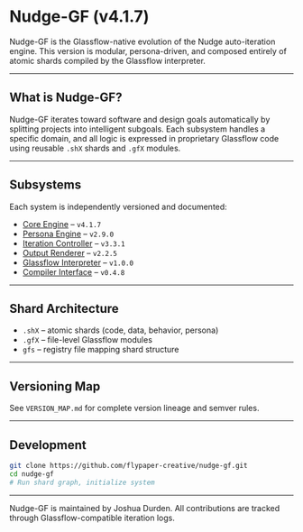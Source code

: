# Nudge-GF (v4.1.7)

Nudge-GF is the Glassflow-native evolution of the Nudge auto-iteration engine. This version is modular, persona-driven, and composed entirely of atomic shards compiled by the Glassflow interpreter.

---

## What is Nudge-GF?

Nudge-GF iterates toward software and design goals automatically by splitting projects into intelligent subgoals. Each subsystem handles a specific domain, and all logic is expressed in proprietary Glassflow code using reusable `.shX` shards and `.gfX` modules.

---

## Subsystems

Each system is independently versioned and documented:

- [Core Engine](docs/core.md) – `v4.1.7`
- [Persona Engine](docs/personas.md) – `v2.9.0`
- [Iteration Controller](docs/iterations.md) – `v3.3.1`
- [Output Renderer](docs/output-engine.md) – `v2.2.5`
- [Glassflow Interpreter](docs/glassflow-interpreter.md) – `v1.0.0`
- [Compiler Interface](docs/compiler.md) – `v0.4.8`

---

## Shard Architecture

- `.shX` – atomic shards (code, data, behavior, persona)
- `.gfX` – file-level Glassflow modules
- `gfs` – registry file mapping shard structure

---

## Versioning Map

See `VERSION_MAP.md` for complete version lineage and semver rules.

---

## Development

```bash
git clone https://github.com/flypaper-creative/nudge-gf.git
cd nudge-gf
# Run shard graph, initialize system
```

---

Nudge-GF is maintained by Joshua Durden. All contributions are tracked through Glassflow-compatible iteration logs.
